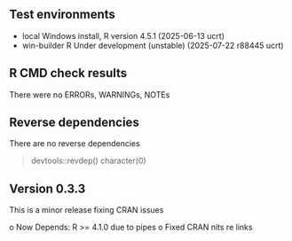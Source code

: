 ## Test environments
* local Windows install, R version 4.5.1 (2025-06-13 ucrt)
* win-builder R Under development (unstable) (2025-07-22 r88445 ucrt)

## R CMD check results

There were no ERRORs, WARNINGs, NOTEs


## Reverse dependencies

There are no reverse dependencies

> devtools::revdep()
character(0)

## Version 0.3.3

This is a minor release fixing CRAN issues

o Now Depends: R >= 4.1.0 due to pipes
o Fixed CRAN nits re links

